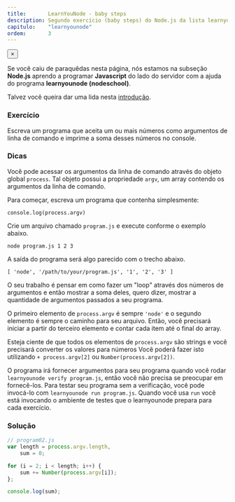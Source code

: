```yaml
---
title:       LearnYouNode - baby steps
description: Segundo exercício (baby steps) do Node.js da lista learnyounode da Nodeschool
capitulo:    "learnyounode"
ordem:       3
---
```


<div class="alert alert-warning alert-dismissible" role="alert">
  <button type="button" class="close" data-dismiss="alert" aria-label="Close"><span aria-hidden="true">&times;</span></button>
    <p>
        Se você caiu de paraquêdas nesta página, nós estamos na subseção <strong>Node.js</strong> aprendo a programar
        <strong>Javascript</strong> do lado do servidor com a ajuda do programa <strong>learnyounode (nodeschool)</strong>.
    </p>
    <p>Talvez você queira dar uma lida nesta <a href="/node.js/introducao-ao-learnyounode/">introdução</a>.</p>
</div>


### Exercício

Escreva um programa que aceita um ou mais números como argumentos de linha de comando e imprime a soma desses números
no console.


### Dicas

Você pode acessar os argumentos da linha de comando através do objeto global `process`. Tal objeto possui a propriedade
`argv`, um array contendo os argumentos da linha de comando.

Para começar, escreva um programa que contenha simplesmente:

    console.log(process.argv)

Crie um arquivo chamado `program.js` e execute conforme o exemplo abaixo.

    node program.js 1 2 3

A saída do programa será algo parecido com o trecho abaixo.

    [ 'node', '/path/to/your/program.js', '1', '2', '3' ]

O seu trabalho é pensar em como fazer um "loop" através dos números de argumentos e então mostrar a soma deles, quero
dizer, mostrar a quantidade de argumentos passados a seu programa.

O primeiro elemento de `process.argv` é sempre `'node'` e o segundo elemento é sempre o caminho para seu arquivo.
Então, você precisará iniciar a partir do terceiro elemento e contar cada item até o final do array.

Esteja ciente de que todos os elementos de `process.argv` são strings e você precisará converter os valores para números
Você poderá fazer isto utilizando `+ process.argv[2]` ou `Number(process.argv[2])`.

O programa irá fornecer argumentos para seu programa quando você rodar `learnyounode verify program.js`, então você não
precisa se preocupar em fornecê-los. Para testar seu programa sem a verificação, você pode invocá-lo com
`learnyounode run program.js`. Quando você usa `run` você está invocando o ambiente de testes que o learnyounode prepara
para cada exercício.



### Solução

```javascript
// program02.js
var length = process.argv.length,
    sum = 0;

for (i = 2; i < length; i++) {
    sum += Number(process.argv[i]);
};

console.log(sum);
```